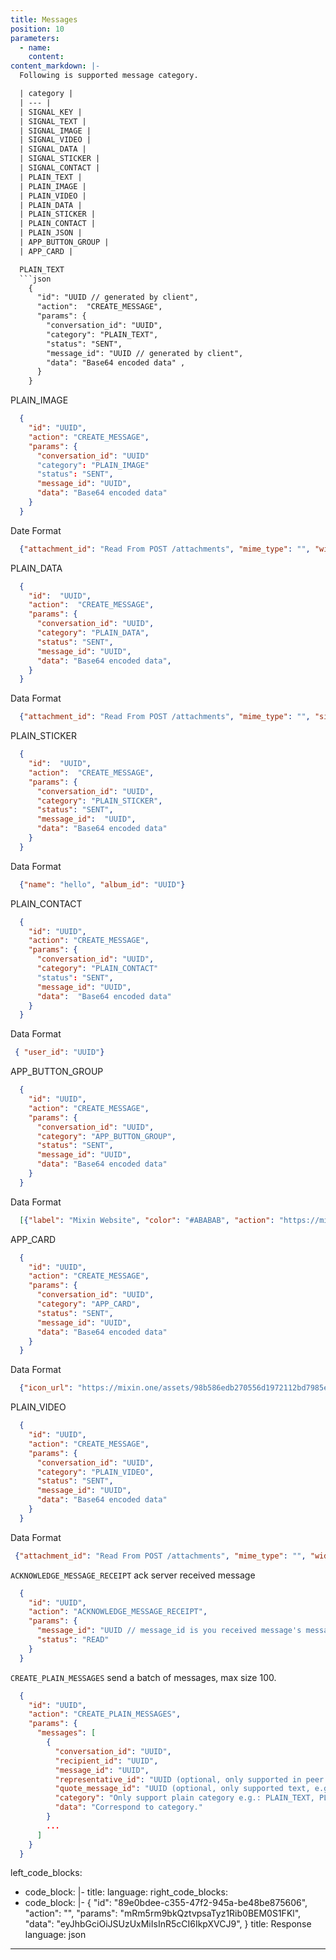 ```yaml
---
title: Messages
position: 10
parameters:
  - name:
    content:
content_markdown: |-
  Following is supported message category.

  | category | 
  | --- | 
  | SIGNAL_KEY | 
  | SIGNAL_TEXT | 
  | SIGNAL_IMAGE | 
  | SIGNAL_VIDEO | 
  | SIGNAL_DATA | 
  | SIGNAL_STICKER | 
  | SIGNAL_CONTACT | 
  | PLAIN_TEXT | 
  | PLAIN_IMAGE | 
  | PLAIN_VIDEO | 
  | PLAIN_DATA | 
  | PLAIN_STICKER | 
  | PLAIN_CONTACT | 
  | PLAIN_JSON | 
  | APP_BUTTON_GROUP | 
  | APP_CARD | 

  PLAIN_TEXT 
  ```json
    {
      "id": "UUID // generated by client", 
      "action":  "CREATE_MESSAGE",
      "params": {
        "conversation_id": "UUID",
        "category": "PLAIN_TEXT",
        "status": "SENT",
        "message_id": "UUID // generated by client",
        "data": "Base64 encoded data" ,
      }
    }
  ```

  PLAIN_IMAGE
  ```json
    {
      "id": "UUID",
      "action": "CREATE_MESSAGE",
      "params": {
        "conversation_id": "UUID"
        "category": "PLAIN_IMAGE"
        "status": "SENT",
        "message_id": "UUID",
        "data": "Base64 encoded data"
      }
    }
   ```

  Date Format
  ```json
    {"attachment_id": "Read From POST /attachments", "mime_type": "", "width": int, "height": int, "size": int64, "thumbnail": "base64 encoded"}
  ```

  PLAIN_DATA
  ```json
    {
      "id":  "UUID",
      "action":  "CREATE_MESSAGE",
      "params": {
        "conversation_id": "UUID",
        "category": "PLAIN_DATA",
        "status": "SENT",
        "message_id": "UUID",
        "data": "Base64 encoded data",
      }
    }
  ```
  Data Format
  ```json
    {"attachment_id": "Read From POST /attachments", "mime_type": "", "size": int64, "name": "Share"}
  ```

  PLAIN_STICKER
  ```json
    {
      "id":  "UUID",
      "action":  "CREATE_MESSAGE",
      "params": {
        "conversation_id": "UUID",
        "category": "PLAIN_STICKER",
        "status": "SENT",
        "message_id":  "UUID",
        "data": "Base64 encoded data"
      }
    }
  ```
  Data Format
  ```json
    {"name": "hello", "album_id": "UUID"}
  ```

  PLAIN_CONTACT
  ```json
    {
      "id": "UUID",
      "action": "CREATE_MESSAGE",
      "params": {
        "conversation_id": "UUID",
        "category": "PLAIN_CONTACT"
        "status": "SENT",
        "message_id": "UUID",
        "data":  "Base64 encoded data"
      }
    }
  ```
  Data Format
  ```json
   { "user_id": "UUID"}
  ```

  APP_BUTTON_GROUP
  ```json
    {
      "id": "UUID",
      "action": "CREATE_MESSAGE",
      "params": {
        "conversation_id": "UUID",
        "category": "APP_BUTTON_GROUP",
        "status": "SENT",
        "message_id": "UUID",
        "data": "Base64 encoded data"
      }
    }
  ```
  Data Format
  ```json
    [{"label": "Mixin Website", "color": "#ABABAB", "action": "https://mixin.one"}, ...]
  ```

  APP_CARD
  ```json
    {
      "id": "UUID",
      "action": "CREATE_MESSAGE",
      "params": {
        "conversation_id": "UUID",
        "category": "APP_CARD",
        "status": "SENT",
        "message_id": "UUID",
        "data": "Base64 encoded data"
      }
    }
  ```
  Data Format
  ```json
    {"icon_url": "https://mixin.one/assets/98b586edb270556d1972112bd7985e9e.png", "title": "Mixin", "description": "A free and lightning fast peer-to-peer transactional network for digital assets.", "action": "https://mixin.one"}
  ```
  PLAIN_VIDEO
  ```json
    {
      "id": "UUID",
      "action": "CREATE_MESSAGE",
      "params": {
        "conversation_id": "UUID",
        "category": "PLAIN_VIDEO",
        "status": "SENT",
        "message_id": "UUID",
        "data": "Base64 encoded data"
      }
    }
  ```
  Data Format
  ```json
   {"attachment_id": "Read From POST /attachments", "mime_type": "", "width": int, "height": int, "size": int64, "duration": "int64 //milliseconds", "thumbnail": "base64 encoded"}
  ```

  `ACKNOWLEDGE_MESSAGE_RECEIPT` ack server received message
  ```json
    {
      "id": "UUID",
      "action": "ACKNOWLEDGE_MESSAGE_RECEIPT",
      "params": {
        "message_id": "UUID // message_id is you received message's message_id",
        "status": "READ"
      }
    }
  ```

  `CREATE_PLAIN_MESSAGES` send a batch of messages, max size 100.
  ```json
    {
      "id": "UUID",
      "action": "CREATE_PLAIN_MESSAGES",
      "params": {
        "messages": [
          {
            "conversation_id": "UUID",
            "recipient_id": "UUID",
            "message_id": "UUID",
            "representative_id": "UUID (optional, only supported in peer to peer conversation)",
            "quote_message_id": "UUID (optional, only supported text, e.g. PLAIN_TEXT)",
            "category": "Only support plain category e.g.: PLAIN_TEXT, PLAIN_STICKER etc",
            "data": "Correspond to category."
          }
          ...
        ]
      }
    }
  ```


left_code_blocks:
  - code_block: |-
    title: 
    language: 
right_code_blocks:
  - code_block: |-
      {
        "id": "89e0bdee-c355-47f2-945a-be48be875606",
        "action": "",
        "params": "mRm5rm9bkQztvpsaTyz1Rib0BEM0S1FKl",
        "data": "eyJhbGciOiJSUzUxMiIsInR5cCI6IkpXVCJ9",
      }
    title: Response
    language: json
---
```

